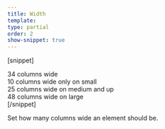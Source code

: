 ```yaml
---
title: Width
template:
type: partial
order: 2
show-snippet: true
---
```

[snippet]
<div class="background--abbey width--34">
    34 columns wide
</div>

<div class="background--iron-light width-sm--10">
    10 columns wide only on small
</div>

<div class="background--abbey width-md--25">
    25 columns wide on medium and up
</div>

<div class="background--iron-light width-lg--48">
    48 columns wide on large
</div>
[/snippet]

Set how many columns wide an element should be.

